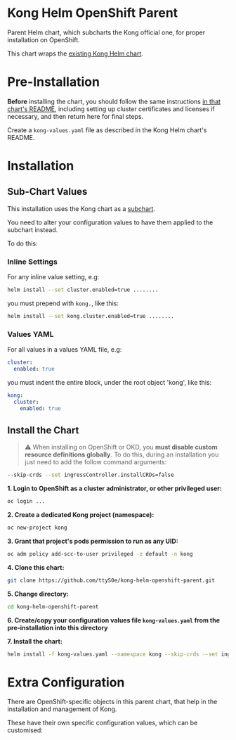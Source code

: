 # Kong Helm OpenShift Parent

Parent Helm chart, which subcharts the Kong official one, for proper installation on OpenShift.

This chart wraps the [existing Kong Helm chart](https://github.com/Kong/charts/tree/main/charts/kong).

# Pre-Installation

**Before** installing the chart, you should follow the same instructions [in that chart's README](https://github.com/Kong/charts/blob/main/charts/kong/README.md), including setting up cluster certificates and licenses if necessary, and then return here for final steps.

Create a `kong-values.yaml` file as described in the Kong Helm chart's README.

# Installation

## Sub-Chart Values

This installation uses the Kong chart as a [subchart](https://helm.sh/docs/chart_template_guide/subcharts_and_globals/).

You need to alter your configuration values to have them applied to the subchart instead.

To do this:

### Inline Settings

For any inline value setting, e.g:

```sh
helm install --set cluster.enabled=true ........
```

you must prepend with `kong.`, like this:

```sh
helm install --set kong.cluster.enabled=true ........
```

### Values YAML

For all values in a values YAML file, e.g:

```yaml
cluster:
  enabled: true
```

you must indent the entire block, under the root object 'kong', like this:

```yaml
kong:
  cluster:
    enabled: true
```

## Install the Chart

> :warning: When installing on OpenShift or OKD, you **must disable custom resource definitions globally**. To do this, during an installation you just need to add the follow command arguments:
```sh
--skip-crds --set ingressController.installCRDs=false
```

**1. Login to OpenShift as a cluster administrator, or other privileged user:**
```sh
oc login ...
```

**2. Create a dedicated Kong project (namespace):**
```sh
oc new-project kong
```

**3. Grant that project's pods permission to run as any UID:**

```sh
oc adm policy add-scc-to-user privileged -z default -n kong
```

**4. Clone this chart:**
```sh
git clone https://github.com/ttyS0e/kong-helm-openshift-parent.git
```

**5. Change directory:**
```sh
cd kong-helm-openshift-parent
```

**6. Create/copy your configuration values file `kong-values.yaml` from the pre-installation into this directory**

**7. Install the chart:**
```sh
helm install -f kong-values.yaml --namespace kong --skip-crds --set ingressController.installCRDs=false --generate-name .
```

# Extra Configuration

There are OpenShift-specific objects in this parent chart, that help in the installation and management of Kong.

These have their own specific configuration values, which can be customised:

